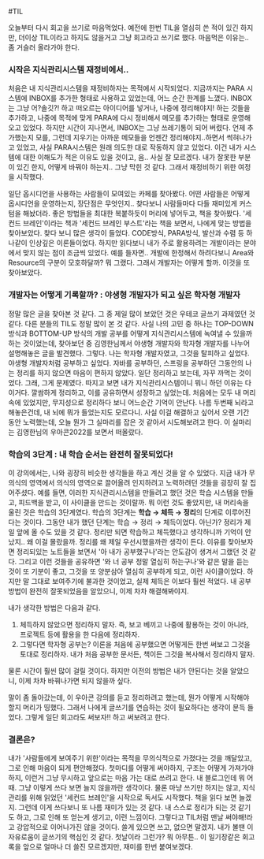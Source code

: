 #TIL 

오늘부터 다시 회고을 쓰기로 마음먹었다. 예전에 한번 TIL을 열심히 쓴 적이 있긴 하지만, 더이상 TIL이라고 하지도 않을거고 그냥 회고라고 쓰기로 했다. 마음먹은 이유는.. 좀 거슬러 올라가야 한다.

### 시작은 지식관리시스템 재정비에서..
처음은 내 지식관리시스템을 재정비하자는 목적에서 시작되었다. 지금까지는 PARA 시스템에 INBOX를 추가한 형태로 사용하고 있었는데, 어느 순간 한계를 느꼈다. INBOX는 그냥 어?솔깃?! 하고 떠오르는 아이디어를 넣거나, 나중에 정리해야지! 하는 것들을 추가하고, 나중에 목적에 맞게 PARA에 다시 정비해서 메모를 추가하는 형태로 운영해오고 있었다. 하지만 시간이 지나면서, INBOX는 그냥 쓰레기통이 되어 버렸다. 언제 추가했는지 모를, 그런데 지우기는 아까운 메모들을 언젠간 정리해야지..하면서 썩혀나가고 있었고, 사실 PARA시스템은 원래 의도한 대로 작동하지 않고 있었다. 이건 내가 시스템에 대한 이해도가 적은 이유도 있을 것이고, 음.. 사실 잘 모르겠다. 내가 잘못한 부분이 있긴 한지, 어떻게 바꿔야 하는지.. 그냥 막힌 것 같다. 그래서 재정비하기 위한 여정을 시작했다.

일단 옵시디언을 사용하는 사람들이 모여있는 카페를 찾아봤다. 어떤 사람들은 어떻게 옵시디언을 운영하는지, 장단점은 무엇인지.. 찾다보니 사람들마다 다들 재미있게 커스텀을 해놨더라. 좋은 방법들을 최대한 복붙하듯이 머리에 넣어두고, 책을 찾아봤다. '세컨드 브레인'이라는 책과 '세컨드 브레인 부스트'라는 책을 보면서, 나에게 맞는 방법을 찾아보았다. 찾다 보니 많은 생각이 들었다. CODE방식, PARA방식, 발산과 수렴 등 하나같이 인상깊은 이론들이었다. 하지만 읽다보니 내가 주로 활용하려는 개발이라는 분야에서 맞지 않는 점이 조금씩 있었다. 예를 들자면.. 개발에 한정해서 하려다보니 Area와 Resource의 구분이 모호하달까? 뭐 그랬다. 그래서 개발자는 어떻게 할까. 이것을 또 찾아보았다.

### 개발자는 어떻게 기록할까? : 야생형 개발자가 되고 싶은 학자형 개발자
정말 많은 글을 찾아본 것 같다. 그 중 제일 많이 보았던 것은 우테코 글쓰기 과제였던 것 같다. 다른 분들의 TIL도 정말 많이 본 것 같다. 사실 나의 고민 중 하나는 TOP-DOWN 방식과 BOTTOM-UP 방식의 개발 공부를 어떻게 지식관리시스템에 녹여낼 수 있을까 하는 것이었는데, 찾아보던 중 김영한님께서 야생형 개발자와 학자형 개발자를 나누어 설명해놓은 글을 발견했다. 그렇다. 나는 학자형 개발자였고, 그것을 탈피하고 싶었다. 야생형 개발자처럼 공부하고 싶었다. 자바를 공부하던, 스프링을 공부하던 그동안의 나는 정리를 하지 않으면 마음이 편하지 않았다. 일단 정리하고 보는데, 자꾸 까먹는 것이었다. 그래, 그게 문제였다. 따지고 보면 내가 지식관리시스템이니 뭐니 하던 이유는 다 이거다. 깔쌈하게 정리하고, 이를 공유하면서 성장하고 싶었는데. 처음에는 모두 내 머리속에 있었지만, 무지성으로 정리하다 보니 어느순간 기억이 안난다. 나름 두번째 뇌라고 해놓은건데, 내 뇌에 뭐가 들었는지도 모르다니. 사실 이걸 해결하고 싶어서 오랜 기간 동안 노력했는데, 오늘 뭔가 그 실마리를 잡은 것 같아서 시도해보려고 한다. 이 실마리는 김영한님의 우아콘2022를 보면서 떠올랐다.

### 학습의 3단계 : 내 학습 순서는 완전히 잘못되었다!
이 강의에서는, 나와 굉장히 비슷한 생각들을 하고 계신 것을 알 수 있었다. 지금 내가 무의식의 영역에서 의식의 영역으로 끌어올려 인지하려고 노력하려던 것들을 굉장히 잘 집어주셨다. 예를 들면, 이러한 지식관리시스템을 만들려고 했던 것은 학습 시스템을 만들고, 피드백을 받고, 이 사이클을 만드는 것이랄까. 뭐 이런 것도 좋았지만, 내 머리속을 울린 것은 학습의 3단계였다. 학습의 3단계는 **학습 → 체득 → 정리**의 단계로 이루어진다는 것이다. 그동안 내가 했던 단계는 학습 → 정리 → 체득이었다. 아닌가? 정리가 제일 앞에 올 수도 있을 것 같다. 정리만 되면 학습하고 체득했다고 생각하니까 기억이 안났지.. 왜 이걸 몰랐을까. 정리를 왜 제일 우선시했을까란 생각이 든다. 이유를 찾아보자면 정리되있는 노트들을 보면서 '아 내가 공부했구나'라는 안도감이 생겨서 그랬던 것 같다. 그리고 이런 것들을 공유하면 '와 너 공부 정말 열심히 하는구나'와 같은 말을 듣는 것이 또 기분이 좋고, 그것을 또 양분삼아 열심히 공부하게 되고, 이런 사이클이었다. 하지만 말 그대로 보여주기에 불과한 것이었고, 실제 체득은 이보다 훨씬 적었다. 내 공부방법이 완전히 잘못되었음을 알았으니, 이제 차차 해결해봐야지.

내가 생각한 방법은 다음과 같다.
1. 체득하지 않았으면 정리하지 말자. 즉, 보고 베끼고 나중에 활용하는 것이 아니라, 프로젝트 등에 활용을 한 다음에 정리하자.
2. 그렇다면 학자형 공부는? 이론을 처음에 공부했으면 어떻게든 한번 써보고 그것을 토대로 정리하자. 내가 처음 공부한 문서든, 책이든 그것을 복사해서 정리하지 말자.

물론 시간이 훨씬 많이 걸릴 것이다. 하지만 이전의 방법은 내가 안된다는 것을 알았으니, 이제 차차 바꿔나가면 되지 않을까 싶다. 

말이 좀 돌아갔는데, 이 우아콘 강의를 듣고 정리하려고 했는데, 뭔가 어떻게 시작해야 할지 머리가 띵했다. 그래서 나에게 글쓰기를 연습하는 것이 필요하다는 생각이 문득 들었다. 그렇게 일단 회고라도 써보자!! 하고 써보려고 한다.

### 결론은?
내가 '사람들에게 보여주기 위한'이라는 목적을 무의식적으로 가졌다는 것을 깨달았고, 그로 인해 마음이 되게 편안해졌다. 첫마디를 어떻게 써야하지, 구조는 어떻게 가져가야하지, 이런거 그냥 무시하고 앞으로는 마음 가는 대로 쓰려고 한다. 내 블로그인데 뭐 어때. 그냥 이렇게 쓰다 보면 늘지 않을까란 생각이다. 물론 마냥 쓰기만 하지는 않고, 지식관리를 위해 읽었던 '세컨드 브레인'을 시작으로 독서도 시작했다. 책을 읽다 보면 늘겠지. 그런데 이게 쓰다보니 또 나름 재미가 있는 것 같다. 내 스스로 정리가 되는 것 같기도 하고, 그로 인해 또 얻는게 생기고, 이런 느낌이다. 그렇다고 TIL처럼 맨날 써야해!라고 강압적으로 이어나가진 않을 것이다. 쓸게 있으면 쓰고, 없으면 말겠지. 내가 볼땐 이 자유로움이 글쓰기의 핵심인 것 같다. 첫날이라 그런가? 뭐 아무튼.. 이 일기장같은 회고록을 앞으로 얼마나 더 쓸진 모르겠지만, 재미를 한번 붙여보겠다.